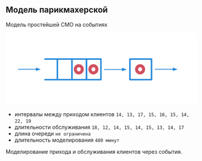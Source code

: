 ## Модель парикмахерской

Модель простейшей СМО на событиях

![screenshot](screenshots/queue_network.png?raw=true)

- интервалы между приходом клиентов `14, 13, 17, 15, 16, 15, 14, 22, 19`
- длительности обслуживания `18, 12, 14, 15, 14, 15, 13, 14, 17`
- длина очереди `не ограничена`
- длительность моделирования `480 минут`

Моделирование прихода и обслуживания клиентов через события.
